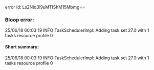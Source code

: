 error id: Ls2Niq3l9uMTIShM15Mbmg==
### Bloop error:

25/06/18 00:03:19 INFO TaskSchedulerImpl: Adding task set 27.0 with 1 tasks resource profile 0
#### Short summary: 

25/06/18 00:03:19 INFO TaskSchedulerImpl: Adding task set 27.0 with 1 tasks resource profile 0